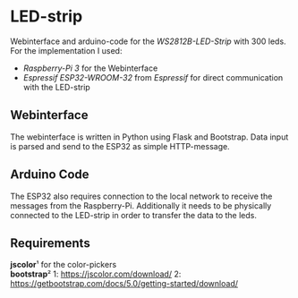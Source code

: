 # LED-strip # 
Webinterface and arduino-code for the *WS2812B-LED-Strip* with 300 leds.
For the implementation I used:
* *Raspberry-Pi 3* for the Webinterface
* *Espressif ESP32-WROOM-32* from *Espressif* for direct communication with the LED-strip


## Webinterface ##
The webinterface is written in Python using Flask and Bootstrap.
Data input is parsed and send to the ESP32 as simple HTTP-message.


## Arduino Code ##
The ESP32 also requires connection to the local network to receive the messages from the Raspberry-Pi.
Additionally it needs to be physically connected to the LED-strip in order to transfer the data to the leds.


## Requirements ##
**jscolor**¹ for the color-pickers <br>
**bootstrap**²
1: https://jscolor.com/download/
2: https://getbootstrap.com/docs/5.0/getting-started/download/
